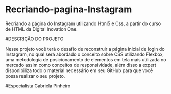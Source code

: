 # Recriando-pagina-Instagram
Recriando a página do Instagram utilizando Html5 e Css, a partir do curso de HTML da Digital Inovation One.

#DESCRIÇÃO DO PROJETO

Nesse projeto você terá o desafio de reconstruir a página inicial de login do Instagram, no qual será abordado o conceito sobre CSS utilizando Flexbox, uma metodologia de posicionamento de elementos em tela mais utilizada no mercado assim como conceitos de responsividade, além disso a expert disponibiliza todo o material necessário em seu GitHub para que você possa realizar o seu projeto.

#Especialista
Gabriela Pinheiro
